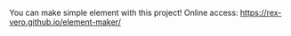 You can make simple element with this project!
Online access: https://rex-vero.github.io/element-maker/
